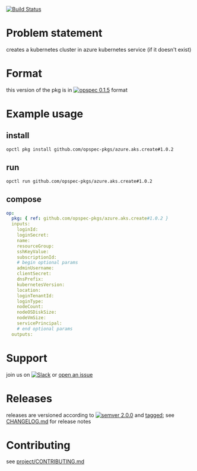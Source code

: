[![Build Status](https://travis-ci.org/opspec-pkgs/azure.aks.create.svg?branch=master)](https://travis-ci.org/opspec-pkgs/azure.aks.create)

# Problem statement

creates a kubernetes cluster in azure kubernetes service (if it doesn't exist)

# Format

this version of the pkg is in [![opspec 0.1.5](https://img.shields.io/badge/opspec-0.1.5-brightgreen.svg?colorA=6b6b6b&colorB=fc16be)](https://opspec.io/0.1.5/packages.html) format

# Example usage

## install

```shell
opctl pkg install github.com/opspec-pkgs/azure.aks.create#1.0.2
```

## run

```
opctl run github.com/opspec-pkgs/azure.aks.create#1.0.2
```

## compose

```yaml
op:
  pkg: { ref: github.com/opspec-pkgs/azure.aks.create#1.0.2 }
  inputs:
    loginId:
    loginSecret:
    name:
    resourceGroup:
    sshKeyValue:
    subscriptionId:
    # begin optional params
    adminUsername:
    clientSecret:
    dnsPrefix:
    kubernetesVersion:
    location:
    loginTenantId:
    loginType:
    nodeCount:
    nodeOSDiskSize:
    nodeVmSize:
    servicePrincipal:
    # end optional params
  outputs:
```

# Support

join us on
[![Slack](https://opspec-slackin.herokuapp.com/badge.svg)](https://opspec-slackin.herokuapp.com/)
or
[open an issue](https://github.com/opspec-pkgs/azure.aks.create/issues)

# Releases

releases are versioned according to
[![semver 2.0.0](https://img.shields.io/badge/semver-2.0.0-brightgreen.svg)](http://semver.org/spec/v2.0.0.html)
and [tagged](https://git-scm.com/book/en/v2/Git-Basics-Tagging); see
[CHANGELOG.md](CHANGELOG.md) for release notes

# Contributing

see
[project/CONTRIBUTING.md](https://github.com/opspec-pkgs/project/blob/master/CONTRIBUTING.md)
